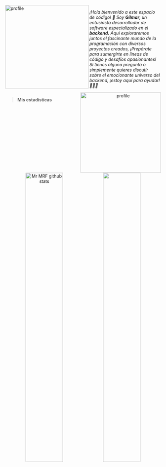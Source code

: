 

<!--[![21-sin-t-tulo-20220909013518.png](https://user-images.githubusercontent.com/86094668/202844041-69b4aca9-42e9-4a9b-b926-e98b62422fef.png)]()
-->

<div align="left">
<img align="left" width=270 height=270 src="https://github.com/XGilmar/XGilmar/assets/86094668/d4c73550-08f3-4ee8-8958-16cba6288f07" alt="profile"/>
</div>

<i align="left">¡Hola bienvenido a este espacio de código! 🚀 Soy <b>Gilmar</b>, un entusiasta desarrollador de software especializado en el <b>backend.</b> Aquí exploraremos juntos el fascinante mundo de la programación con diversos proyectos creados, ¡Prepárate para sumergirte en líneas de código y desafíos apasionantes! Si tienes alguna pregunta o simplemente quieres discutir sobre el emocionante universo del backend, ¡estoy aquí para ayudar! 👨‍💻✨</i>

<div align="center">
<img align="right" width=260 height=260 src="https://github.com/XGilmar/XGilmar/assets/86094668/681137e5-012f-4a77-8cea-1ec56affa84f" alt="profile"/>
</div>

##

> **<p>Mis estadísticas</p>**


<div align="center">  
  <img width="49%" height="auto" src="https://github-readme-stats.vercel.app/api?username=XGilmar&show_icons=true&count_private=true&hide_border=true&title_color=00bfbf&icon_color=00bfbf&text_color=c9d1d9&bg_color=0d1117" alt="Mr MRF github stats"/> 
 
  <img width="49%" height="auto" src="https://github-readme-streak-stats.herokuapp.com/?user=XGilmar&theme=black-ice&hide_border=true&stroke=0000&background=0D1117&ring=00bfbf&fire=00bfbf&currStreakLabel=00bfbf"/>
</div>

##

<!--
> **Mis redes**

<div align="center"> 
  
  <a href="https://www.instagram.com/srjak.dev?r=nametag" target="_blank"><img src="https://img.shields.io/badge/-Instagram-%23E4405F?style=for-the-badge&logo=instagram&logoColor=white" target="_blank"></a> 
  <a href="https://www.linkedin.com/in/gilmarescudero" target="_blank"><img src="https://img.shields.io/badge/-LinkedIn-%230077B5?style=for-the-badge&logo=linkedin&logoColor=white" target="_blank"></a> 
  <a href="mailto:gilmar01eduardo@gmail.com"><img src="https://img.shields.io/badge/-Gmail-%23333?style=for-the-badge&logo=gmail&logoColor=white" target="_blank"></a>
</div> -->
